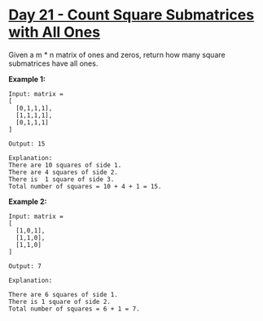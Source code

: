 # [Day 21 - Count Square Submatrices with All Ones](https://leetcode.com/explore/featured/card/may-leetcoding-challenge/536/week-3-may-15th-may-21st/3336/)

Given a m \* n matrix of ones and zeros, return how many square submatrices have all ones.

**Example 1:**

```
Input: matrix =
[
  [0,1,1,1],
  [1,1,1,1],
  [0,1,1,1]
]

Output: 15

Explanation:
There are 10 squares of side 1.
There are 4 squares of side 2.
There is  1 square of side 3.
Total number of squares = 10 + 4 + 1 = 15.
```

**Example 2:**

```
Input: matrix =
[
  [1,0,1],
  [1,1,0],
  [1,1,0]
]

Output: 7

Explanation:

There are 6 squares of side 1.
There is 1 square of side 2.
Total number of squares = 6 + 1 = 7.
```
